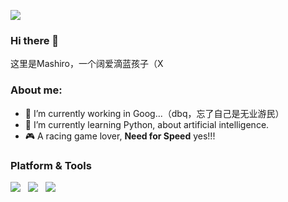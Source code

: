 ![][1]

### Hi there 👋
这里是Mashiro，一个阔爱滴蓝孩子（X

### About me:
- 🔭 I’m currently working in Goog...（dbq，忘了自己是无业游民）
- 🌱 I’m currently learning Python, about artificial intelligence.
- 🎮 A racing game lover, **Need for Speed** yes!!!

### Platform & Tools
![][2]&nbsp;&nbsp;
![][3]&nbsp;&nbsp;
![][4]

[1]:https://github.com/guohoo/guohoo/blob/main/img/72619839_p1.jpg
[2]:https://img.shields.io/badge/Windows-10-blue?style=social&logo=windows&logoColor=blue
[3]:https://img.shields.io/badge/Ubuntu-WSL2-white?style=social&logo=ubuntu&logoColor=#E95420
[4]:https://img.shields.io/badge/Editor-VS%20Code-blue?style=social&logo=visual-studio-code&logoColor=blue
